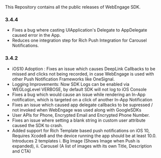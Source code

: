This Repository contains all the public releases of WebEngage SDK.

### 3.4.4
- Fixes a bug where casting UIApplication's Delegate to AppDelegate caused error in the App.
- Reduces one integration step for Rich Push Integration for Carousel Notifications.

### 3.4.2
- iOS10 Adoption : Fixes an issue which causes DeepLink Callbacks to be missed and clicks not being recorded, in case WebEngage is used with other Push Notification Frameworks like OneSignal.
- Logging Improvements: Now SDK Logs can be enabled via WEGLogLevel VERBOSE, by default SDK will not log to iOS Console
- Fixes a bug which would cause an issue while rendering an In-App notification, which is targeted on a click of another In-App Notification
- Fixes an issue which caused app delegate callbacks to be supressed / not invoked when WebEngage was used along with GoogleSDKs
- User APIs for Phone, Encrypted Email and Encrypted Phone Number.
- Fixes an issue where setting a blank string in custom user attribute caused the SDK to crash.
- Added support for Rich Template based push notifications on iOS 10, Requires Xcode8 and the device running the app should be at least 10.0. Introduces 2 templates i. Big Image (Shows Image when Push is expanded), ii. Carousel (A list of images with its own Title, Description and CTA)
